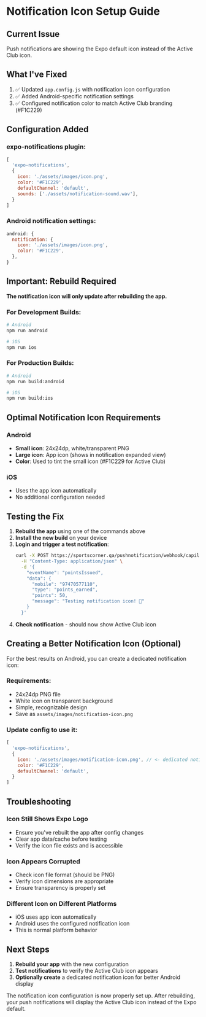 # Notification Icon Setup Guide

## Current Issue
Push notifications are showing the Expo default icon instead of the Active Club icon.

## What I've Fixed
1. ✅ Updated `app.config.js` with notification icon configuration
2. ✅ Added Android-specific notification settings
3. ✅ Configured notification color to match Active Club branding (#F1C229)

## Configuration Added

### expo-notifications plugin:
```javascript
[
  'expo-notifications',
  {
    icon: './assets/images/icon.png',
    color: '#F1C229',
    defaultChannel: 'default',
    sounds: ['./assets/notification-sound.wav'],
  }
]
```

### Android notification settings:
```javascript
android: {
  notification: {
    icon: './assets/images/icon.png',
    color: '#F1C229',
  },
}
```

## Important: Rebuild Required

**The notification icon will only update after rebuilding the app.**

### For Development Builds:
```bash
# Android
npm run android

# iOS  
npm run ios
```

### For Production Builds:
```bash
# Android
npm run build:android

# iOS
npm run build:ios
```

## Optimal Notification Icon Requirements

### Android
- **Small icon**: 24x24dp, white/transparent PNG
- **Large icon**: App icon (shows in notification expanded view)
- **Color**: Used to tint the small icon (#F1C229 for Active Club)

### iOS
- Uses the app icon automatically
- No additional configuration needed

## Testing the Fix

1. **Rebuild the app** using one of the commands above
2. **Install the new build** on your device
3. **Login and trigger a test notification**:
   ```bash
   curl -X POST https://sportscorner.qa/pushnotification/webhook/capillary \
     -H "Content-Type: application/json" \
     -d '{
       "eventName": "pointsIssued",
       "data": {
         "mobile": "97470577110",
         "type": "points_earned",
         "points": 50,
         "message": "Testing notification icon! 🎉"
       }
     }'
   ```
4. **Check notification** - should now show Active Club icon

## Creating a Better Notification Icon (Optional)

For the best results on Android, you can create a dedicated notification icon:

### Requirements:
- 24x24dp PNG file
- White icon on transparent background
- Simple, recognizable design
- Save as `assets/images/notification-icon.png`

### Update config to use it:
```javascript
[
  'expo-notifications',
  {
    icon: './assets/images/notification-icon.png', // <- dedicated notification icon
    color: '#F1C229',
    defaultChannel: 'default',
  }
]
```

## Troubleshooting

### Icon Still Shows Expo Logo
- Ensure you've rebuilt the app after config changes
- Clear app data/cache before testing
- Verify the icon file exists and is accessible

### Icon Appears Corrupted
- Check icon file format (should be PNG)
- Verify icon dimensions are appropriate
- Ensure transparency is properly set

### Different Icon on Different Platforms
- iOS uses app icon automatically
- Android uses the configured notification icon
- This is normal platform behavior

## Next Steps

1. **Rebuild your app** with the new configuration
2. **Test notifications** to verify the Active Club icon appears
3. **Optionally create** a dedicated notification icon for better Android display

The notification icon configuration is now properly set up. After rebuilding, your push notifications will display the Active Club icon instead of the Expo default.